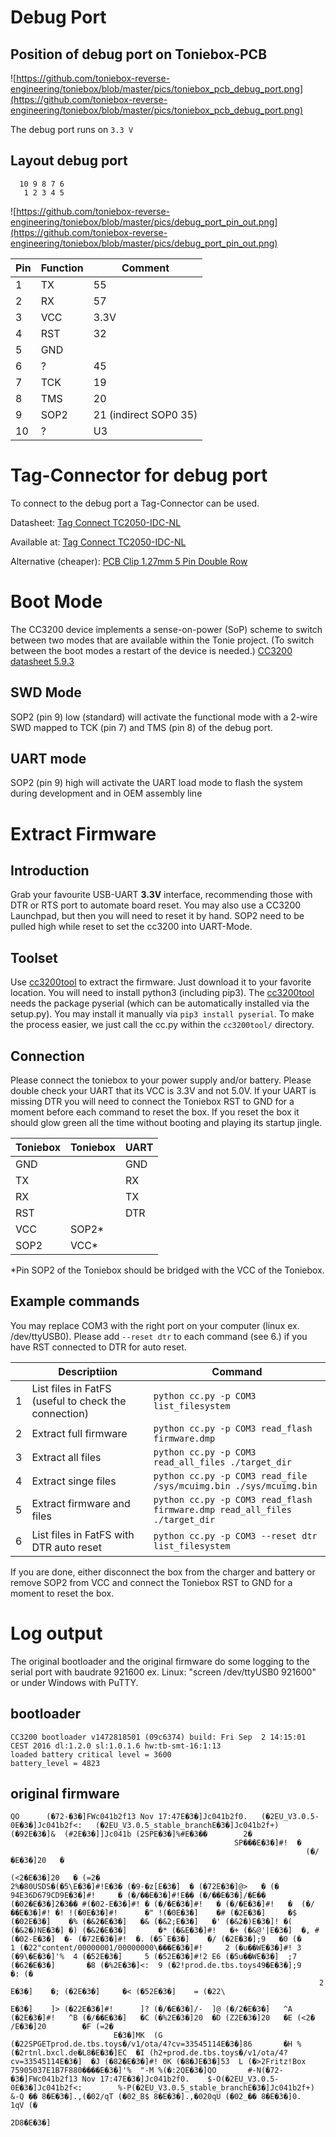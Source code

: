 # Debug Port
## Position of debug port on Toniebox-PCB

![https://github.com/toniebox-reverse-engineering/toniebox/blob/master/pics/toniebox_pcb_debug_port.png](https://github.com/toniebox-reverse-engineering/toniebox/blob/master/pics/toniebox_pcb_debug_port.png)

The debug port runs on `3.3 V`

## Layout debug port
```
  10 9 8 7 6 
   1 2 3 4 5  
```

![https://github.com/toniebox-reverse-engineering/toniebox/blob/master/pics/debug_port_pin_out.png](https://github.com/toniebox-reverse-engineering/toniebox/blob/master/pics/debug_port_pin_out.png)


| Pin | Function | Comment               |
| --- | -------- | --------------------- |
| 1   | TX       | 55                    |
| 2   | RX       | 57                    |
| 3   | VCC      | 3.3V                  |
| 4   | RST      | 32                    |
| 5   | GND      |                       |
| 6   | ?        | 45                    |
| 7   | TCK      | 19                    |
| 8   | TMS      | 20                    |
| 9   | SOP2     | 21 (indirect SOP0 35) |
| 10  | ?        | U3                    |

# Tag-Connector for debug port

To connect to the debug port a Tag-Connector can be used.

Datasheet: [Tag Connect TC2050-IDC-NL](https://www.tag-connect.com/wp-content/uploads/bsk-pdf-manager/TC2050-IDC-NL_Datasheet_8.pdf)

Available at: [Tag Connect TC2050-IDC-NL](https://www.tag-connect.com/product/tc2050-idc-nl-10-pin-no-legs-cable-with-ribbon-connector)

Alternative (cheaper): [PCB Clip 1.27mm 5 Pin Double Row](https://a.aliexpress.com/_BSuEeo)

# Boot Mode
The CC3200 device implements a sense-on-power (SoP) scheme to switch between two modes that are available within the Tonie project. (To switch between the boot modes a restart of the device is needed.) [CC3200 datasheet 5.9.3](http://www.ti.com/lit/ds/symlink/cc3200.pdf)
## SWD Mode
SOP2 (pin 9) low (standard) will activate the functional mode with a 2-wire SWD mapped to TCK (pin 7) and TMS (pin 8) of the debug port.
## UART mode
SOP2 (pin 9) high will activate the UART load mode to flash the system during development and in OEM assembly line

# Extract Firmware
## Introduction
Grab your favourite USB-UART **3.3V** interface, recommending those with DTR or RTS port to automate board reset. You may also use a CC3200 Launchpad, but then you will need to reset it by hand. SOP2 need to be pulled high while reset to set the cc3200 into UART-Mode.

## Toolset
Use [cc3200tool](https://github.com/toniebox-reverse-engineering/cc3200tool) to extract the firmware. Just download it to your favorite location.
You will need to install python3 (including pip3). The [cc3200tool](https://github.com/toniebox-reverse-engineering/cc3200tool) needs the package pyserial (which can be automatically installed via the setup.py). You may install it manually via `pip3 install pyserial`. To make the process easier, we just call the cc.py within the `cc3200tool/` directory. 

## Connection
Please connect the toniebox to your power supply and/or battery. Please double check your UART that its VCC is 3.3V and not 5.0V. If your UART is missing DTR you will need to connect the Toniebox RST to GND for a moment before each command to reset the box. If you reset the box it should glow green all the time without booting and playing its startup jingle.

| Toniebox | Toniebox | UART |
| -------- | -------  | ---- |
| GND      |          | GND  |
| TX       |          | RX   |
| RX       |          | TX   |
| RST      |          | DTR  |
| VCC      | SOP2*    |      |
| SOP2     | VCC*     |      |

*Pin SOP2 of the Toniebox should be bridged with the VCC of the Toniebox.

## Example commands
You may replace COM3 with the right port on your computer (linux ex. /dev/ttyUSB0). Please add `--reset dtr` to each command (see 6.) if you have RST connected to DTR for auto reset.

| | Descriptiion | Command |
| - | - | - |
| 1 | List files in FatFS (useful to check the connection) | `python cc.py -p COM3 list_filesystem` |
| 2 | Extract full firmware | `python cc.py -p COM3 read_flash firmware.dmp` |
| 3 | Extract all files | `python cc.py -p COM3 read_all_files ./target_dir` |
| 4 | Extract singe files | `python cc.py -p COM3 read_file /sys/mcuimg.bin ./sys/mcuimg.bin` |
| 5 | Extract firmware and files | `python cc.py -p COM3 read_flash firmware.dmp read_all_files ./target_dir` |
| 6 | List files in FatFS with DTR auto reset | `python cc.py -p COM3 --reset dtr list_filesystem` |

If you are done, either disconnect the box from the charger and battery or remove SOP2 from VCC and connect the Toniebox RST to GND for a moment to reset the box.

# Log output
The original bootloader and the original firmware do some logging to the serial port with baudrate 921600
ex. Linux: "screen /dev/ttyUSB0 921600" or under Windows with PuTTY.

## bootloader
```
CC3200 bootloader v1472818501 (09c6374) build: Fri Sep  2 14:15:01 CEST 2016 dl:1.2.0 sl:1.0.1.6 hw:tb-smt-16:1:13
loaded battery critical level = 3600
battery_level = 4823
```
## original firmware
```
QO      (�72-�3�]FWc041b2f13 Nov 17:47E�3�]Jc041b2f0.   (�2EU_V3.0.5-0E�3�]Jc041b2f<:   (�2EU_V3.0.5_stable_branchE�3�]Jc041b2f+)        (�92E�3�]&  (#2E�3�]]Jc041b (2SPE�3�]%#E�3��        2�
                                                  SP���E�3�]#!  �
                                                                  (�/�E�3�]20   �
                                                                                  (<2�E�3�]20   � (=2�
2%�80USDS�(�5\E�3�]#!E�3� (�9-�z[E�3�]  � (�72E�3�]@>   � (�
94E36D679CD9E�3�]#!     � (�/��E�3�]#!E�� (�/��E�3�]/�E�� (�02�E�3�]2�3�� #(�02-E�3�]#! � (�/�E�3�]#!   � (�/�E�3�]#!   �  (�/��E�3�]#! �! !(�0E�3�]#!      �" !(�0E�3�]    �# (�2E�3�]     �$ (�02E�3�]    �% (�&2�E�3�]   �& (�&2;E�3�]   �' (�&2�)E�3�]! �( (�&2�)NE�3�] �) (�&2�E�3�]       �* (�&E�3�]#!   �+ (�&@'|E�3�]  �, #(�02-E�3�]  �- (�72E�3�]#!  �. (�5`E�3�]    �/ (�2E�3�];9   �0 (�
1 (�22"content/00000001/00000000\���E�3�]#!     2 (�u��WE�3�]#! 3 (�9\�E�3�]'%  4 (�52E�3�]     5 (�52E�3�]#!2 E6 (�5u��WE�3�]  ;7 (�62�E�3�]       �8 (�%2E�3�]<:  9 (�2!prod.de.tbs.toys49�E�3�];9        �: (�
                                                                     2 E�3�]    �; (�2E�3�]     �< (�52E�3�]    = (�22\
                                                                                                                       E�3�]    ]> (�22E�3�]#!      ]? (�/�E�3�]/-  ]@ (�/2�E�3�]   ^A (�2E�3�]#!   ^B (�/��E�3�]   �C (�%2E�3�]20  �D (Z2E�3�]20   �E (<2�
/E�3�]20        �F (=2�
                       E�3�]MK  (G (�22SPGETprod.de.tbs.toys�/v1/ota/4?cv=33545114E�3�]86       �H %(�2rtnl.bxcl.de�L8�E�3�]EC  �I (h2+prod.de.tbs.toys�/v1/ota/4?cv=33545114E�3�]  �J (�82�E�3�]#! 0K (�8�JE�3�]53  L (�>2Fritz!Box 75905037E1B7F880����E�3�]'%  "-M %(�:2QE�3�]QO       #-N(�72-�3�]FWc041b2f13 Nov 17:47E�3�]Jc041b2f0.    $-O(�2EU_V3.0.5-0E�3�]Jc041b2f<:        %-P(�2EU_V3.0.5_stable_branchE�3�]Jc041b2f+)    &-Q �� 8�E�3�].,(�02/qT (�02_B$ 8�E�3�].,�020qU (�02_�� 8�E�3�]0.   1qV (�
                                                                      2D8�E�3�]
```